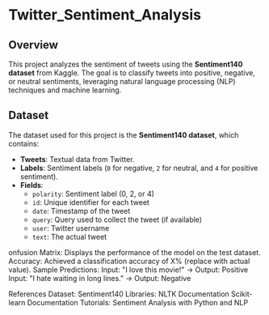 # Twitter_Sentiment_Analysis

## Overview
This project analyzes the sentiment of tweets using the **Sentiment140 dataset** from Kaggle. The goal is to classify tweets into positive, negative, or neutral sentiments, leveraging natural language processing (NLP) techniques and machine learning.


## Dataset
The dataset used for this project is the **Sentiment140 dataset**, which contains:
- **Tweets**: Textual data from Twitter.
- **Labels**: Sentiment labels (`0` for negative, `2` for neutral, and `4` for positive sentiment).
- **Fields**:
  - `polarity`: Sentiment label (0, 2, or 4)
  - `id`: Unique identifier for each tweet
  - `date`: Timestamp of the tweet
  - `query`: Query used to collect the tweet (if available)
  - `user`: Twitter username
  - `text`: The actual tweet


onfusion Matrix: Displays the performance of the model on the test dataset.
Accuracy: Achieved a classification accuracy of X% (replace with actual value).
Sample Predictions:
Input: "I love this movie!" → Output: Positive
Input: "I hate waiting in long lines." → Output: Negative



References
Dataset: Sentiment140
Libraries:
NLTK Documentation
Scikit-learn Documentation
Tutorials:
Sentiment Analysis with Python and NLP
